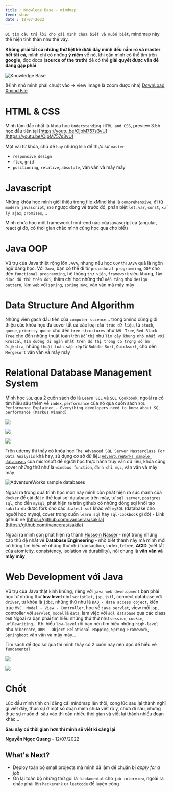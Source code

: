 ```yaml
---
title : Knowlege Base - mindmap 
feed: show
date : 12-07-2022
---
```


`Đi tìm câu trả lời cho cái mình chưa biết và muốn biết`, mindmap này thể hiện tinh thần như thế vậy.

**Không phải tất cả những thứ liệt kê dưới đây mình đều nắm rõ và master hết tất cả**, mình chỉ có những **ý niệm** về nó, khi cần mình có thể tìm trên **google**, đọc docs (**source of the truth**) để có thể **giải quyết được vấn đề đang gặp phải**

![Knowledge Base](../assets/img/mindmap/2022-07-12-knowledge-base.png
"Knowledge Base")

(Hình nhỏ mình phải chuột vào -> view image là zoom được nha)
[DownLoad Xmind File](../assets/img/mindmap/knowlege-base.xmind) 

# HTML & CSS
Mình tâm đắc nhất là khóa học `Understanding HTML and CSS`, preview 3.5h học đầu tiên tại [https://youtu.be/OjbM757s3vU](https://youtu.be/OjbM757s3vU)

Một vài từ khóa, chủ đề `hay` nhưng `khó` để thực sự `master`
- `responsive design`
- `flex`, `grid`
- `positioning`, `relative`, `absolute`, vân vân và mây mây

# Javascript
Những khóa học mình giới thiệu trong file xMind khá là `comprehensive`, đi từ `modern javascript`, `ES6` ngược dòng về trước đó, phân biệt `let`, `var`, `const`, `xử lý ajax`, `promises`,...

Mình chưa học một framework front-end nào của javascript cả (angular, react gì đó, có thời gian chắc mình cũng học qua cho biết)

# Java OOP
Vũ trụ của Java thiệt rộng lớn `JAVA`, nhưng nếu học `OOP` thì `JAVA` quả là ngôn ngữ đáng học.
Với `Java`, bạn có thể đi từ `procedural programming`, `OOP` cho đến `functional programming`, hệ thống `thư viện`, `framework` siêu khủng, `làm được đủ thứ trên đời`, thậm chí học những thứ `nền tảng` như `design pattern`, làm `web` với `spring`, `spring mvc`, vân vân mà mây mây

# Data Structure And Algorithm
Những viên gạch đầu tiên của `computer science`... trong xmind cũng giới thiệu các khóa học đủ cover tất cả các loại `cấu trúc dữ liệu`, từ `stack`, `queue`, `priority queue` cho đến `tree structures` như `AVL Tree`, `Red-Black Tree` cho đến những thuật toán trên `Đồ thị` như `Tìm cây khung nhỏ nhất với Kruscal`, `Tìm đường đi ngắn nhất trên đồ thị trong có trọng số âm Dijkstra`, những `thuật toán sắp xếp` từ `Bubble Sort`, `Quicksort`, cho đến `Mergesort` vân vân và mây mây

# Relational Database Management System

Mình học `SQL` qua 2 cuốn sách đó là `Learn SQL` và `SQL Cookbook`, ngoài ra có tìm hiểu sâu thêm về `index`, `performance` của nó qua cuốn sách `SQL Performance Explained - Everything developers need to know about SQL performance (Markus Winand)` 

![](https://images-na.ssl-images-amazon.com/images/P/3950307826.01._SX360_SCLZZZZZZZ_.jpg)

![](https://th.bing.com/th/id/R.5c82ad91d32d4c3dd935297859b82568?rik=vh5VsgHD4EoOdQ&pid=ImgRaw&r=0)


![](https://th.bing.com/th/id/OIP.jXRARM9bFUG7LY5bJ2deagHaJt?pid=ImgDet&rs=1)

Trên udemy thì thấy có khóa học `The Advanced SQL Server Masterclass For Data Analysis` khá hay, sử dụng cơ sở dữ liệu  [`AdventureWorks sample databases`](https://docs.microsoft.com/en-us/sql/samples/adventureworks-install-configure?view=sql-server-ver16&tabs=ssms) của microsoft để người học thực hành truy vấn dữ liệu, khóa cũng cover những thứ như là `windows function`, `đánh chỉ mục`, vân vân và mây mây

![AdventureWorks sample databases](../assets/img/mindmap/2022-07-12-aruze-data-studio.png
"AdventureWorks sample databases")

Ngoài ra trong quá trình học môn này mình còn phát hiện ra sức mạnh của `docker` để cài đặt `n` thể loại sql database trên máy, từ `sql server`, `postgres sql`, cho đến `mysql`, phát hiện ra trên github có những dòng sql khởi tạo `sakila-db` được fork cho các `dialect sql` khác với `mySQL` (database cho người học mysql, cover trong cuốn `learn sql` hay `sql-cookbook` gì đó) - Link github nè [https://github.com/ivanceras/sakila](https://github.com/ivanceras/sakila)

Ngoài ra mình cón phát hiện ra thánh [Hussein Nasser](https://www.youtube.com/c/HusseinNasser-software-engineering)   - một trong những cao thủ đệ nhất về **Database Engineering** - nhờ biết thánh này mà mình mới có hứng tìm hiểu về những thứ như transaction, index, b-tree, **ACID** (viết tắt của atomicity, consistency, isolation và durability), nói chung là **vân vân và mây mây**

# Web Development với Java
Vũ trụ của Java thật kinh khủng, riêng với `java web development` bạn phải học từ những thứ **low level** như `scriptlet`, `jsp`, `jstl`, connect database với `driver`, từ khóa là `jdbc`, những thứ như là `DAO - data access object`, kiến trúc `MVC` - `Model - View - Controller`, học về `java servlet`, view mới jsp, controller với `servlet`, `model` là `data`, làm việc với `sql database` qua các class `DAO`
Ngoài ra bạn phải tìm hiểu những thứ thứ như `session`, `cookie`, `urlRewriting`...
Khi hiểu `low-level` rồi bạn nên tìm hiểu những `high-level` như `hibernate`, `ORM - Object Relational Mapping`, `Spring Framework`, `Springboot`
vân vân và mây mây...

Tìm sách để đọc sơ qua thì mình thấy có 2 cuốn này nên đọc để hiểu về `fundamental`

![](https://images-na.ssl-images-amazon.com/images/I/51IqZKgOtUL._SX398_BO1,204,203,200_.jpg)

![](https://images-na.ssl-images-amazon.com/images/I/51PNFtMQBaL._AC_UL600_SR600,600_.jpg)

# Chốt
Lúc đầu mình tính chỉ đăng cái mindmap lên thôi, xong lúc sau lại thành nghĩ gì viết đấy, thực sự ở một số đoạn mình chưa viết rõ ý, chưa đi sâu, nhưng thực sự muốn đi sâu vào thì cần nhiều thời gian và viết lại thành nhiều đoạn khác...

**Sau này có thời gian hơn thì mình sẽ viết kĩ càng lại**

**Nguyễn Ngọc Quang** - 12/07/2022

## What's Next?

- Deploy toàn bộ small projects mà mình đã làm để chuẩn bị *apply for a job*
- Ôn lại toàn bộ những thứ gọi là `fundamental` cho `job interview`, ngoài ra chắc phải lên `hackerank` or `leetcode` để luyện công





